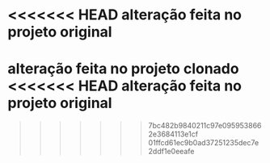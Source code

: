 <<<<<<< HEAD
alteração feita no projeto original
=======
alteração feita no projeto clonado
<<<<<<< HEAD
alteração feita no projeto original
=======
>>>>>>> 7bc482b9840211c97e0959538662e3684113e1cf
>>>>>>> 01ffcd61ec9b0ad37251235dec7e2ddf1e0eeafe
